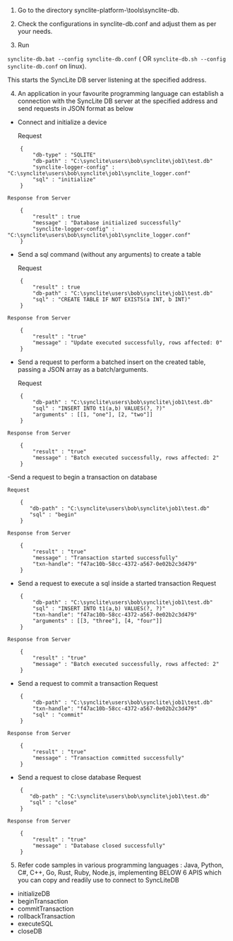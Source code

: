 1. Go to the directory synclite-platform-<version>\tools\synclite-db.

2. Check the configurations in synclite-db.conf and adjust them as per your needs.

3. Run 

```synclite-db.bat --config synclite-db.conf``` ( OR ```synclite-db.sh --config synclite-db.conf``` on linux). 

This starts the SyncLite DB server listening at the specified address.

4. An application in your favourite programming language can establish a connection with the SyncLite DB server at the specified address and send requests in JSON format as below

- Connect and initialize a device

	Request
```
	{
		"db-type" : "SQLITE"
		"db-path" : "C:\synclite\users\bob\synclite\job1\test.db"
		"synclite-logger-config" : "C:\synclite\users\bob\synclite\job1\synclite_logger.conf"
		"sql" : "initialize"
	}
```
	Response from Server
```
	{
		"result" : true
		"message" : "Database initialized successfully"
		"synclite-logger-config" : "C:\synclite\users\bob\synclite\job1\synclite_logger.conf"
	}
```

- Send a sql command (without any arguments) to create a table

	Request
```
	{
		"result" : true
		"db-path" : "C:\synclite\users\bob\synclite\job1\test.db"
		"sql" : "CREATE TABLE IF NOT EXISTS(a INT, b INT)"
	}
```
	Response from Server
```
	{
		"result" : "true"
		"message" : "Update executed successfully, rows affected: 0"
	}
```

- Send a request to perform a batched insert on the created table, passing a JSON array as a batch/arguments.  

	Request
```
	{
		"db-path" : "C:\synclite\users\bob\synclite\job1\test.db"
		"sql" : "INSERT INTO t1(a,b) VALUES(?, ?)"
		"arguments" : [[1, "one"], [2, "two"]]
	}
```
	Response from Server
```
	{
		"result" : "true"
		"message" : "Batch executed successfully, rows affected: 2"
	}
```

-Send a request to begin a transaction on database

	Request
```
	{
	   "db-path" : "C:\synclite\users\bob\synclite\job1\test.db"
	   "sql" : "begin"
	}
```
	Response from Server
```
	{
		"result" : "true"
		"message" : "Transaction started successfully"
		"txn-handle": "f47ac10b-58cc-4372-a567-0e02b2c3d479"
	}
```

- Send a request to execute a sql inside a started transaction
	Request
```
	{
		"db-path" : "C:\synclite\users\bob\synclite\job1\test.db"
		"sql" : "INSERT INTO t1(a,b) VALUES(?, ?)"
		"txn-handle": "f47ac10b-58cc-4372-a567-0e02b2c3d479"
		"arguments" : [[3, "three"], [4, "four"]]
	}
```
	Response from Server
```
	{
		"result" : "true"
		"message" : "Batch executed successfully, rows affected: 2"
	}
```

- Send a request to commit a transaction
	Request
```
	{
		"db-path" : "C:\synclite\users\bob\synclite\job1\test.db"
		"txn-handle": "f47ac10b-58cc-4372-a567-0e02b2c3d479"
		"sql" : "commit"
	}
```
	Response from Server
```
	{
		"result" : "true"
		"message" : "Transaction committed successfully"
	}
```

- Send a request to close database Request
```
	{
	   "db-path" : "C:\synclite\users\bob\synclite\job1\test.db"
	   "sql" : "close"
	}
```
	Response from Server
```	
	{
		"result" : "true"
		"message" : "Database closed successfully"
	}
```	
	
5. Refer code samples in various programming languages : Java, Python, C#, C++, Go, Rust, Ruby, Node.js, implementing BELOW 6 APIS which you can copy and readily use to connect to SyncLiteDB

- initializeDB
- beginTransaction
- commitTransaction
- rollbackTransaction
- executeSQL
- closeDB

